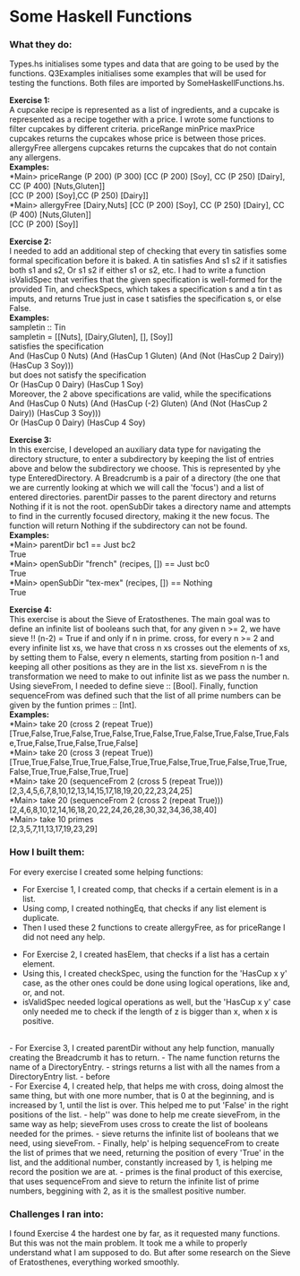 # Some Haskell Functions

### What they do:

Types.hs initialises some types and data that are going to be used by the functions.
Q3Examples initialises some examples that will be used for testing the functions.
Both files are imported by SomeHaskellFunctions.hs.

**Exercise 1:**<br />
A cupcake recipe is represented as a list of ingredients, and a cupcake is represented as a recipe together with a price. I wrote some functions to filter cupcakes by different criteria. priceRange minPrice maxPrice cupcakes returns the cupcakes whose price is between those prices. allergyFree allergens cupcakes returns the cupcakes that do not contain any allergens.<br />
**Examples:**<br />
*Main> priceRange (P 200) (P 300) [CC (P 200) [Soy], CC (P 250) [Dairy], CC (P 400) [Nuts,Gluten]]<br />
[CC (P 200) [Soy],CC (P 250) [Dairy]]<br />
*Main> allergyFree [Dairy,Nuts] [CC (P 200) [Soy], CC (P 250) [Dairy], CC (P 400) [Nuts,Gluten]]<br />
[CC (P 200) [Soy]] 

**Exercise 2:**<br />
I needed to add an additional step of checking that every tin satisfies some formal specification before it is baked. A tin satisfies And s1 s2 if it satisfies both s1 and s2, Or s1 s2 if either s1 or s2, etc. I had to write a function isValidSpec that verifies that the given specification is well-formed for the provided Tin, and checkSpecs, which takes a specification s and a tin t as imputs, and returns True just in case t satisfies the specification s, or else False.<br />
**Examples:**<br />
sampletin :: Tin<br />
sampletin = [[Nuts], [Dairy,Gluten], [], [Soy]]<br />
satisfies the specification<br />
And (HasCup 0 Nuts) (And (HasCup 1 Gluten) (And (Not (HasCup 2 Dairy)) (HasCup 3 Soy)))<br />
but does not satisfy the specification<br />
Or (HasCup 0 Dairy) (HasCup 1 Soy)<br />
Moreover, the 2 above specifications are valid, while the specifications<br />
And (HasCup 0 Nuts) (And (HasCup (-2) Gluten) (And (Not (HasCup 2 Dairy)) (HasCup 3 Soy)))<br />
Or (HasCup 0 Dairy) (HasCup 4 Soy) 

**Exercise 3:**<br />
In this exercise, I developed an auxiliary data type for navigating the directory structure, to enter a subdirectory by keeping the list of entries above and below the subdirectory we choose. This is represented by yhe type EnteredDirectory. A Breadcrumb is a pair of a directory (the one that we are currently looking at which we will call the 'focus') and a list of entered directories. parentDir passes to the parent directory and returns Nothing if it is not the root. openSubDir takes a directory name and attempts to find in the currently focused directory, making it the new focus. The function will return Nothing if the subdirectory can not be found.<br />
**Examples:**<br />
*Main> parentDir bc1 == Just bc2<br />
True<br />
*Main> openSubDir "french" (recipes, []) == Just bc0<br />
True<br />
*Main> openSubDir "tex-mex" (recipes, []) == Nothing<br />
True

**Exercise 4:**<br />
This exercise is about the Sieve of Eratosthenes. The main goal was to define an infinite list of booleans such that, for any given n >= 2, we have sieve !! (n-2) = True if and only if n in prime. cross, for every n >= 2 and every infinite list xs, we have that cross n xs crosses out the elements of xs, by setting them to False, every n elements, starting from position n-1 and keeping all other positions as they are in the list xs. sieveFrom n is the transformation we need to make to out infinite list as we pass the number n. Using sieveFrom, I needed to define sieve :: [Bool]. Finally, function sequenceFrom was defined such that the list of all prime numbers can be given by the funtion primes :: [Int].<br />
**Examples:**<br />
*Main> take 20 (cross 2 (repeat True))<br />
[True,False,True,False,True,False,True,False,True,False,True,False,True,False,True,False,True,False,True,False]<br />
*Main> take 20 (cross 3 (repeat True))<br />
[True,True,False,True,True,False,True,True,False,True,True,False,True,True,False,True,True,False,True,True]<br />
*Main> take 20 (sequenceFrom 2 (cross 5 (repeat True)))<br />
[2,3,4,5,6,7,8,10,12,13,14,15,17,18,19,20,22,23,24,25]<br />
*Main> take 20 (sequenceFrom 2 (cross 2 (repeat True)))<br />
[2,4,6,8,10,12,14,16,18,20,22,24,26,28,30,32,34,36,38,40]<br />
*Main> take 10 primes<br />
[2,3,5,7,11,13,17,19,23,29]

### How I built them:

For every exercise I created some helping functions:
- For Exercise 1, I created comp, that checks if a certain element is in a list.
- Using comp, I created nothingEq, that checks if any list element is duplicate.
- Then I used these 2 functions to create allergyFree, as for priceRange I did not need any help.
<!-- -->
- For Exercise 2, I created hasElem, that checks if a list has a certain element.
- Using this, I created checkSpec, using the function for the 'HasCup x y' case, as the other ones could be done using logical operations, like and, or, and not.
- isValidSpec needed logical operations as well, but the 'HasCup x y' case only needed me to check if the length of z is bigger than x, when x is positive.
<br>
- For Exercise 3, I created parentDir without any help function, manually creating the Breadcrumb it has to return.
- The name function returns the name of a DirectoryEntry.
- strings returns a list with all the names from a DirectoryEntry list.
- before
<br>
- For Exercise 4, I created help, that helps me with cross, doing almost the same thing, but with one more number, that is 0 at the beginning, and is increased by 1, until the list is over. This helped me to put 'False' in the right positions of the list.
- help'' was done to help me create sieveFrom, in the same way as help; sieveFrom uses cross to create the list of booleans needed for the primes.
- sieve returns the infinite list of booleans that we need, using sieveFrom.
- Finally, help' is helping sequenceFrom to create the list of primes that we need, returning the position of every 'True' in the list, and the additional number, constantly increased by 1, is helping me record the position we are at.
- primes is the final product of this exercise, that uses sequenceFrom and sieve to return the infinite list of prime numbers, beggining with 2, as it is the smallest positive number.

### Challenges I ran into:

I found Exercise 4 the hardest one by far, as it requested many functions. But this was not the main problem. It took me a while to properly understand what I am supposed to do. But after some research on the Sieve of Eratosthenes, everything worked smoothly.
